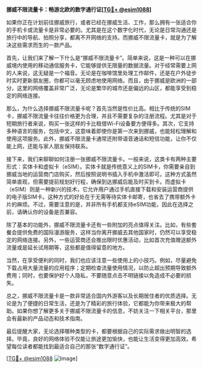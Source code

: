 **挪威不限流量卡：畅游北欧的数字通行证[[TG💪+ @esim1088](https://t.me/s/esim1088)]**

如果你正在计划前往挪威旅行，或者已经在挪威生活、工作，那么拥有一张适合你的手机卡或流量卡是非常必要的。尤其是在这个数字化时代，无论是日常沟通还是旅行中的导航、拍照分享，都离不开网络的支持。而挪威不限流量卡，就是为了解决这些需求而生的一款产品。

首先，让我们来了解一下什么是“挪威不限流量卡”。简单来说，这是一种可以在挪威境内使用的移动通信服务卡，它能够提供无限量的数据流量。对于经常需要上网的人来说，这无疑是一个福音。无论是在咖啡馆里处理工作邮件，还是在户外徒步时实时更新朋友圈，你都可以毫无顾虑地使用网络。而且，由于挪威是欧洲的一部分，这里的网络覆盖非常广泛，无论是繁华的城市还是偏远的山区，都能享受到稳定的网络连接。

那么，为什么选择挪威不限流量卡呢？首先当然是性价比高。相比于传统的SIM卡，挪威不限流量卡往往价格更为合理，并且不需要复杂的注册流程。尤其是对于短期旅行者来说，购买一张这样的卡比租借Wi-Fi设备要方便得多。其次，它支持多种语言的服务，包括中文，这意味着即使你是第一次来到挪威，也能轻松理解和使用这项服务。此外，挪威不限流量卡通常还附带语音通话和短信功能，让你不仅能上网，还能与家人朋友保持联系。

接下来，我们来聊聊如何注册一张挪威不限流量卡。一般来说，这类卡有两种主要形式：实体卡和虚拟卡（eSIM）。实体卡就是传统意义上的SIM卡，你需要亲自到挪威当地的运营商门店购买，然后按照说明书插入手机中激活即可。这种方式虽然简单直观，但需要提前规划好行程，确保到达挪威后能及时买到卡。而虚拟卡（eSIM）则是一种新兴的技术，它允许用户通过手机直接下载和安装运营商提供的电子版SIM卡。这种方式的好处在于无需等待实体卡邮寄，也省去了携带额外卡片的麻烦。不过，需要注意的是，并非所有手机都支持eSIM功能，因此在选择之前，请确认你的设备是否兼容。

除了基本的功能外，挪威不限流量卡还有一些附加的亮点值得关注。比如，有些套餐会提供免费的国际漫游服务，这样当你离开挪威去其他国家时，仍然可以享受稳定的网络连接。另外，一些运营商还会推出限时优惠活动，比如首次充值赠送额外流量或是延长试用期等，这些都是值得留意的地方。

当然，在享受便利的同时，我们也应该注意一些使用上的小技巧。例如，尽量避免下载占用大量流量的应用程序；定期检查流量使用情况，以防止超出预期导致额外费用；同时，也要保护好个人隐私，不要随意点击不明链接以免造成不必要的损失。

总之，挪威不限流量卡是一款非常适合国内外游客以及长期居住者的优质选择。无论是为了便捷的日常生活，还是为了精彩的旅行体验，它都能为你带来极大的帮助。如果你想了解更多关于挪威不限流量卡的信息，不妨关注一下相关平台，那里会有最新的产品动态和技术指南。

最后提醒大家，无论选择哪种类型的卡，都要根据自己的实际需求做出明智的选择。毕竟，良好的网络体验不仅能让旅途更加愉快，也能让生活变得更加高效。希望每位读者都能找到最适合自己的那张“数字通行证”。

[[TG💪+ @esim1088](https://t.me/s/esim1088) ![Image](https://i.postimg.cc/4NQfJmqS/Snipaste-2025-05-13-00-14-12.png)]